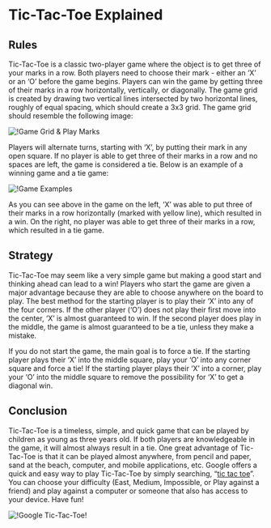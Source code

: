 # Tic-Tac-Toe Explained
## Rules

Tic-Tac-Toe is a classic two-player game where the object is to get three of your marks in a row.  Both players need to choose their mark - either an ‘X’ or an ‘O’ before the game begins.  Players can win the game by getting three of their marks in a row horizontally, vertically, or diagonally.  The game grid is created by drawing two vertical lines intersected by two horizontal lines, roughly of equal spacing, which should create a 3x3 grid.  The game grid should resemble the following image:

![!Game Grid & Play Marks](https://nicklyss.com/media/uploads/2021/03/grid.png)

Players will alternate turns, starting with ‘X’, by putting their mark in any open square.  If no player is able to get three of their marks in a row and no spaces are left, the game is considered a tie.  Below is an example of a winning game and a tie game:

![!Game Examples](https://nicklyss.com/media/uploads/2021/03/game-examples.png)

As you can see above in the game on the left, ‘X’ was able to put three of their marks in a row horizontally (marked with yellow line), which resulted in a win.  On the right, no player was able to get three of their marks in a row, which resulted in a tie game.

## Strategy

Tic-Tac-Toe may seem like a very simple game but making a good start and thinking ahead can lead to a win!  Players who start the game are given a major advantage because they are able to choose anywhere on the board to play.  The best method for the starting player is to play their ‘X’ into any of the four corners.  If the other player (‘O’) does not play their first move into the center, ‘X’ is almost guaranteed to win.  If the second player does play in the middle, the game is almost guaranteed to be a tie, unless they make a mistake.  

If you do not start the game, the main goal is to force a tie.  If the starting player plays their ‘X’ into the middle square, play your ‘O’ into any corner square and force a tie!  If the starting player plays their ‘X’ into a corner, play your ‘O’ into the middle square to remove the possibility for ‘X’ to get a diagonal win.

## Conclusion

Tic-Tac-Toe is a timeless, simple, and quick game that can be played by children as young as three years old.  If both players are knowledgeable in the game, it will almost always result in a tie.  One great advantage of Tic-Tac-Toe is that it can be played almost anywhere, from pencil and paper, sand at the beach, computer, and mobile applications, etc.  Google offers a quick and easy way to play Tic-Tac-Toe by simply searching, “[tic tac toe](https://www.google.com/search?q=tic+tac+toe)”.  You can choose your difficulty (East, Medium, Impossible, or Play against a friend) and play against a computer or someone that also has access to your device.  Have fun!

![!Google Tic-Tac-Toe!](https://nicklyss.com/media/uploads/2021/03/google.png)


